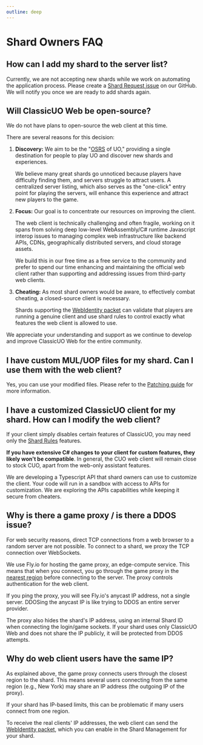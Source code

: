 ```yaml
---
outline: deep
---
```


# Shard Owners FAQ

## How can I add my shard to the server list?

Currently, we are not accepting new shards while we work on automating the application process. Please create
a [Shard Request issue](https://github.com/ClassicUO/classicuo-web/issues/new/choose) on our GitHub. We will notify you
once we are ready to add shards again.

## Will ClassicUO Web be open-source?

We do not have plans to open-source the web client at this time.

There are several reasons for this decision:

1. **Discovery:** We aim to be the "[OSRS](https://en.wikipedia.org/wiki/Old_School_RuneScape) of UO," providing a
   single destination for people to play UO and discover new shards and experiences.

   We believe many great shards go unnoticed because players have difficulty finding them, and servers struggle to
   attract users. A centralized server listing, which also serves as the "one-click" entry point for playing the
   servers, will enhance this experience and attract new players to the game.

2. **Focus:** Our goal is to concentrate our resources on improving the client.

   The web client is technically challenging and often fragile, working on it spans from solving deep low-level
   WebAssembly/C# runtime Javascript interop issues to managing complex web infrastructure like backend APIs, CDNs,
   geographically distributed servers, and cloud storage assets.

   We build this in our free time as a free service to the community and prefer to spend our time enhancing
   and maintaining the official web client rather than supporting and addressing issues from third-party web clients.

3. **Cheating:** As most shard owners would be aware, to effectively combat cheating, a closed-source client is
   necessary.

   Shards supporting the [WebIdentity packet](https://github.com/ClassicUO/packets/?tab=readme-ov-file#packets) can
   validate that players are running a genuine client and use shard rules to control exactly what features the web
   client is allowed to use.

We appreciate your understanding and support as we continue to develop and improve ClassicUO Web for the entire
community.

## I have custom MUL/UOP files for my shard. Can I use them with the web client?

Yes, you can use your modified files. Please refer to the [Patching guide](/shard-owners/patching) for more
information.

## I have a customized ClassicUO client for my shard. How can I modify the web client?

If your client simply disables certain features of ClassicUO, you may need only
the [Shard Rules](/shard-owners/shard-rules) features.

**If you have extensive C# changes to your client for custom features, they likely won't be compatible**.
In general, the CUO web client will remain close to stock CUO, apart from the web-only assistant features.

We are developing a Typescript API that shard owners can use to customize the client. Your code will run in a sandbox
with access to APIs for customization. We are exploring the APIs capabilities while keeping it secure from cheaters.

## Why is there a game proxy / is there a DDOS issue?

For web security reasons, direct TCP connections from a web browser to a random server are not possible. To connect to a
shard, we proxy the TCP connection over WebSockets.

We use Fly.io for hosting the game proxy, an edge-compute service. This means that when you connect, you go through the
game proxy in
the [nearest region](https://fly.io/docs/reference/regions/) before connecting to the server. The proxy controls
authentication for the web client.

If you ping the proxy, you will see Fly.io's anycast IP address, not a single server. DDOSing the anycast IP is like
trying to DDOS an entire server provider.

The proxy also hides the shard's IP address, using an internal Shard ID when
connecting the login/game sockets. If your shard uses only ClassicUO Web and does not share the IP publicly, it will be
protected from DDOS attempts.

## Why do web client users have the same IP?

As explained above, the game proxy connects users through the closest region to the shard. This means several users
connecting from the same region (e.g., New York) may share an IP address (the outgoing IP of the proxy).

If your shard has IP-based limits, this can be problematic if many users connect from one region.

To receive the real clients' IP addresses, the web client can send
the [WebIdentity packet](https://github.com/ClassicUO/packets/?tab=readme-ov-file#packets), which you can enable in the
Shard Management for your shard.
